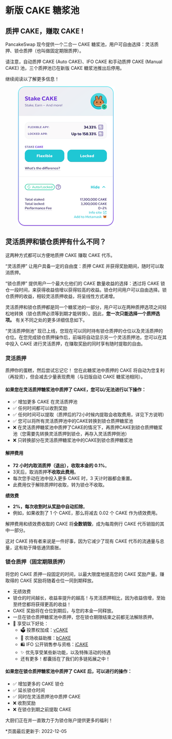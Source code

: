 # 新版 CAKE 糖浆池

## 质押 CAKE，赚取 CAKE !

PancakeSwap 现今提供一个二合一 CAKE 糖浆池，用户可自由选择：灵活质押、锁仓质押（也叫做固定期限质押）。&#x20;

请注意，自动质押 CAKE (Auto CAKE)、IFO CAKE 和手动质押 CAKE (Manual CAKE) 池，三个质押池已在新版 CAKE 糖浆池推出后停用。

继续阅读以了解更多信息！

<figure><img src="../../../.gitbook/assets/Stake - before enable.png" alt=""><figcaption></figcaption></figure>

## 灵活质押和锁仓质押有什么不同？

这两种方式都可以方便地质押 CAKE 赚取 CAKE 代币。

“灵活质押” 让用户具备一定的自由度：质押 CAKE 并获得奖励期间，随时可以取消质押。

“锁仓质押” 提供用户一个最大化他们的 CAKE 数量收益的选择：透过将 CAKE 锁仓一段时间，来获得收益倍增以获得较高的收益。锁仓时间用户可以自由选择。锁仓质押的收益，相较灵活质押收益，将呈线性方式递增。

灵活质押和锁仓质押都是同一个糖浆池的一部分，用户可以在两种质押选项之间轻松地转换（锁仓质押必须等到期才能转换）。因此，**您一次只能选择一个质押选项。** 有关不同之处的更多详细信息如下。

“灵活质押侧池” 现已上线，您现在可以同时持有锁仓质押的仓位以及灵活质押的仓位。在您完成锁仓质押操作后，前端将自动显示另一个灵活质押池，您可以在其中投入 CAKE 进行灵活质押，在赚取奖励的同时享有随时提取的自由。

### 灵活质押

质押你的蛋糕，然后尝试忘记它！ 您在此糖浆池中质押的 CAKE 将自动为您复利（再投资），但会减去少量表现费用（与旧版自动 CAKE 糖浆池相同）。&#x20;

#### 如果您在灵活质押糖浆池中质押了 CAKE，您可以/无法进行以下操作：

* ✅ 增加更多 CAKE 在灵活质押池
* ✅ 任何时间都可以收割奖励
* ✅ 任何时间可以提取（质押后的72小时候内提取会收取费用，详见下方说明）
* ✅ 您可以将所有灵活质押池中的CAKE转换到锁仓质押糖浆池
* ❌ 在灵活质押糖浆池中质押了CAKE的情况下，再质押CAKE到锁仓质押糖浆池（您需要先转换灵活质押到锁仓，再存入灵活质押侧池）
* ❌ 只转换部分在灵活质押糖浆池中的CAKE到锁仓质押糖浆池

#### 解押费用&#x20;

* &#x20;**72 小时内取消质押（退出），收取本金的 0.1%**。&#x20;
* 3天后，取消质押**不收取此费用**。
* 每次您手动在池中投入更多 CAKE 时，3 天计时器都会重置。&#x20;
* 此费用仅于解除质押时收取，转为锁仓不收取。&#x20;

**绩效费**

* **2%，每次收割时从奖励中自动扣除**。
* 例如，如果收割了 1 个 CAKE，那么将减去 0.02 个 CAKE 作为绩效费用。&#x20;

解押费用和绩效费收取的 CAKE 将**全数销毁**，成为每周例行 CAKE 代币销毁的其中一部分。&#x20;

这对 CAKE 持有者来说是一件好事，因为它减少了现有 CAKE 代币的流通量与总量，这有助于降低通货膨胀。

### 锁仓质押（固定期限质押）

将您的 CAKE 质押一段固定的时间，以最大限度地提高您的 CAKE 奖励产量。赚取得的 CAKE 奖励将随着仓位一同到期释放。

* 无绩效费&#x20;
* 锁仓的时间越长，收益率提升的越高！与灵活质押相比，因为收益倍增，至始至终您都将获得更高的收益！&#x20;
* CAKE 奖励将在仓位到期后，与您的本金一同释放。
* &#x20;一旦在锁仓质押糖浆池中质押，您在锁仓期限结束之前都无法解除质押。&#x20;
* 🎁 享受以下好处：
  * 🗳️ 投票权加成：[vCAKE](../../voting/vcake.md)
  * 🚜 农场收益助推：[bCAKE](../../yield-farming/bcake/)
  * 🛍️ IFO 公开销售参与资格：[iCAKE](../../ifo-initial-farm-offering/icake.md)
  * ✨ 优先享受某些新功能，以及特殊活动的待遇
  * 还有更多！都囊括在了我们的多链拓展之中！

#### 如果您在锁仓质押糖浆池中质押了 CAKE 后，可以进行的操作：

* ✅ 增加更多的 CAKE 锁仓
* ✅ 延长锁仓时间
* ✅ 同时在灵活质押池中质押 CAKE
* ❌ 收割奖励
* ❌ 在锁仓到期之前提取 CAKE

大厨们正在并一直致力于为锁仓账户提供更多的福利！



\*页面最后更新于: 2022-12-05
